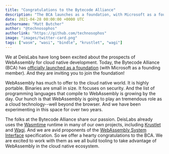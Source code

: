 ```yaml
---
title: "Congratulations to the Bytecode Alliance"
description: "The BCA launches as a foundation, with Microsoft as a founding member."
date: 2021-04-28 00:00:00 +0000 UTC
authorname: "Matt Butcher"
author: "@technosophos"
authorlink: "https://github.com/technosophos"
image: "images/twitter-card.png"
tags: ["wasm", "wasi", "bindle", "krustlet", "wagi"]
---
```


We at DeisLabs have long been excited about the prospects of WebAssembly for cloud native development. Today, the Bytecode Alliance (BCA) has [officially launched as a foundation](https://bytecodealliance.org/press/calling-for-new-members) (with Microsoft as a founding member). And they are inviting you to join the foundation!

WebAssembly has much to offer to the cloud native world. It is highly portable. Binaries are small in size. It focuses on security. And the list of programming languages that compile to WebAssembly is growing by the day. Our hunch is that WebAssembly is going to play an tremendous role as a cloud technology--well beyond the browser. And we have been experimenting in this space for over two years.

The folks at the Bytecode Alliance share our passion. DeisLabs already uses the [Wasmtime](https://github.com/bytecodealliance/wasmtime) runtime in many of our own projects, including [Krustlet](https://krustlet.dev/) and [Wagi](https://github.com/deislabs/wagi/). And we are avid proponents of the [WebAssembly System Interface](https://github.com/webAssembly/wasi) specification. So we offer a hearty congratulations to the BCA. We are excited to work with them as we all build tooling to take advantage of WebAssembly in the cloud native ecosystem. 